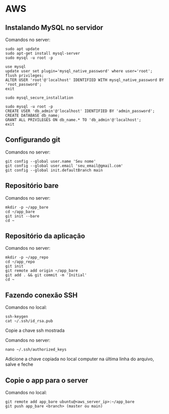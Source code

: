 # AWS

## Instalando MySQL no servidor

Comandos no server:

    sudo apt update
    sudo apt-get install mysql-server
    sudo mysql -u root -p 

    use mysql 
    update user set plugin='mysql_native_password' where user='root';
    flush privileges; 
    ALTER USER 'root'@'localhost' IDENTIFIED WITH mysql_native_password BY 'root_password';
    exit

    sudo mysql_secure_installation

    sudo mysql -u root -p
    CREATE USER 'db_admin'@'localhost' IDENTIFIED BY 'admin_password';
    CREATE DATABASE db_name;
    GRANT ALL PRIVILEGES ON db_name.* TO 'db_admin'@'localhost';
    exit

## Configurando git

Comandos no server:

    git config --global user.name 'Seu nome'
    git config --global user.email 'seu_email@gmail.com'
    git config --global init.defaultBranch main

## Repositório bare

Comandos no server:

    mkdir -p ~/app_bare
    cd ~/app_bare
    git init --bare
    cd ~

## Repositório da aplicação

Comandos no server:

    mkdir -p ~/app_repo
    cd ~/app_repo
    git init
    git remote add origin ~/app_bare
    git add . && git commit -m 'Initial'
    cd ~

## Fazendo conexão SSH

Comandos no local:

    ssh-keygen
    cat ~/.ssh/id_rsa.pub

Copie a chave ssh mostrada

Comandos no server:

    nano ~/.ssh/authorized_keys

Adicione a chave copiada no local computer na última linha do arquivo, salve e feche

## Copie o app para o server

Comandos no local:

    git remote add app_bare ubuntu@<aws_server_ip>:~/app_bare
    git push app_bare <branch> (master ou main)
